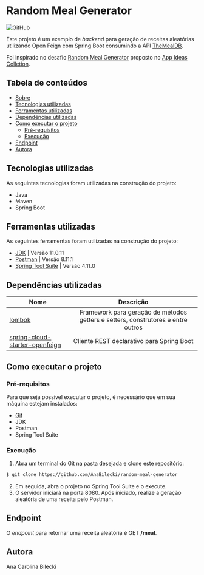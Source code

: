 # Random Meal Generator

![GitHub](https://img.shields.io/github/license/AnaBilecki/random-meal-generator)

Este projeto é um exemplo de _backend_ para geração de receitas aleatórias utilizando Open Feign com Spring Boot consumindo a API [TheMealDB](https://www.themealdb.com/).

Foi inspirado no desafio [Random Meal Generator](https://github.com/florinpop17/app-ideas/blob/master/Projects/1-Beginner/Random-Meal-Generator.md) proposto no [App Ideas Colletion](https://github.com/florinpop17/app-ideas).  

## Tabela de conteúdos

   * [Sobre](#random-meal-generator)
   * [Tecnologias utilizadas](#tecnologias-utilizadas)
   * [Ferramentas utilizadas](#ferramentas-utilizadas)
   * [Dependências utilizadas](#dependências-utilizadas)
   * [Como executar o projeto](#como-executar-o-projeto)
     * [Pré-requisitos](#pré-requisitos)
     * [Execução](#execução)
   * [Endpoint](#endpoint)
   * [Autora](#autora)

## Tecnologias utilizadas

As seguintes tecnologias foram utilizadas na construção do projeto:

   * Java
   * Maven
   * Spring Boot

## Ferramentas utilizadas

As seguintes ferramentas foram utilizadas na construção do projeto:

   * [JDK](https://www.oracle.com/java/technologies/downloads/) | Versão 11.0.11
   * [Postman](https://www.postman.com/downloads/) | Versão 8.11.1
   * [Spring Tool Suite](https://spring.io/tools) | Versão 4.11.0

## Dependências utilizadas

| Nome                                                                               |                                          Descrição                                          |
| -------------------------------------------------------------------------------------------- | :-----------------------------------------------------------------------------------------: |
| [lombok](https://mvnrepository.com/artifact/org.projectlombok/lombok)                                               |                   Framework para geração de métodos getters e setters, construtores e entre outros                |
| [spring-cloud-starter-openfeign](https://mvnrepository.com/artifact/org.springframework.cloud/spring-cloud-starter-openfeign)                                               |              Cliente REST declarativo para Spring Boot                    |

## Como executar o projeto

### Pré-requisitos

Para que seja possível executar o projeto, é necessário que em sua máquina estejam instalados:

   * [Git](https://git-scm.com/)
   * JDK
   * Postman
   * Spring Tool Suite

### Execução

1. Abra um terminal do Git na pasta desejada e clone este repositório:
```bash
$ git clone https://github.com/AnaBilecki/random-meal-generator
```
2. Em seguida, abra o projeto no Spring Tool Suite e o execute.
3. O servidor iniciará na porta 8080. Após iniciado, realize a geração aleatória de uma receita pelo Postman.

## Endpoint

O _endpoint_ para retornar uma receita aleatória é GET **/meal**.

## Autora

Ana Carolina Bilecki
